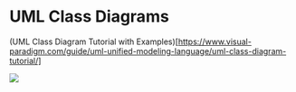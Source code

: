 # UML Class Diagrams

(UML Class Diagram Tutorial with Examples)[https://www.visual-paradigm.com/guide/uml-unified-modeling-language/uml-class-diagram-tutorial/]

![](https://cdn.visual-paradigm.com/guide/uml/uml-class-diagram-tutorial/17-class-diagram-example-order-system.png)